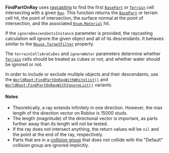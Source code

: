 **FindPartOnRay** uses [raycasting](https://create.roblox.com/docs/workspace/raycasting) to
find the first [`BasePart`](https://create.roblox.com/docs/reference/engine/classes/BasePart) or [`Terrain`](https://create.roblox.com/docs/reference/engine/classes/Terrain) cell intersecting with
a given [`Ray`](https://create.roblox.com/docs/reference/engine/datatypes/Ray). This function returns the [`BasePart`](https://create.roblox.com/docs/reference/engine/classes/BasePart) or
terrain cell hit, the point of intersection, the surface normal at the
point of intersection, and the associated [`Enum.Material`](https://create.roblox.com/docs/reference/engine/enums/Material) hit.

If the `ignoreDescendantsInstance` parameter is provided, the raycasting
calculation will ignore the given object and all of its descendants. It
behaves similar to the [`Mouse.TargetFilter`](https://create.roblox.com/docs/reference/engine/classes/Mouse#TargetFilter) property.

The `terrainCellsAreCubes` and `ignoreWater` parameters determine whether
[`Terrain`](https://create.roblox.com/docs/reference/engine/classes/Terrain) cells should be treated as cubes or not, and whether water
should be ignored or not.

In order to include or exclude multiple objects and their descendants, use
the [`WorldRoot:FindPartOnRayWithWhitelist()`](https://create.roblox.com/docs/reference/engine/classes/WorldRoot#FindPartOnRayWithWhitelist) and
[`WorldRoot:FindPartOnRayWithIgnoreList()`](https://create.roblox.com/docs/reference/engine/classes/WorldRoot#FindPartOnRayWithIgnoreList) variants.
#### Notes

- Theoretically, a ray extends infinitely in one direction. However, the
max length of the direction vector on Roblox is 15000 studs.
- The length (magnitude) of the directional vector is important, as parts
further away than its length will not be tested.
- If the ray does not intersect anything, the return values will be `nil`
and the point at the end of the ray, respectively.
- Parts that are in a
[collision group](https://create.roblox.com/docs/workspace/collisions#collision-filtering)
that does not collide with the "Default" collision group are ignored
implicitly.